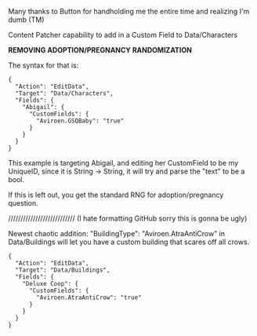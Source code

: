 Many thanks to Button for handholding me the entire time and realizing I'm dumb (TM)

Content Patcher capability to add in a Custom Field to Data/Characters

**REMOVING ADOPTION/PREGNANCY RANDOMIZATION**

The syntax for that is:
```
{
  "Action": "EditData",
  "Target": "Data/Characters",
  "Fields": {
    "Abigail": {
      "CustomFields": {
        "Aviroen.GSQBaby": "true"
      }
    }
  }
}
```

This example is targeting Abigail, and editing her CustomField to be my UniqueID, since it is String -> String, it will try and parse the "text" to be a bool.

If this is left out, you get the standard RNG for adoption/pregnancy question.

/////////////////////////// (I hate formatting GitHub sorry this is gonna be ugly)

Newest chaotic addition: "BuildingType": "Aviroen.AtraAntiCrow" in Data/Buildings will let you have a custom building that scares off all crows.

```
{
  "Action": "EditData",
  "Target": "Data/Buildings",
  "Fields": {
    "Deluxe Coop": {
      "CustomFields": {
        "Aviroen.AtraAntiCrow": "true"
      }
    }
  }
}
```
